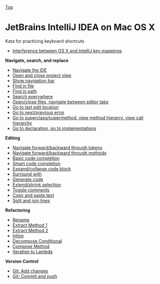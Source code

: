 [Top](README.md)

# JetBrains IntelliJ IDEA on Mac OS X

Kata for practicing keyboard shortcuts

- [Interference between OS X and IntelliJ key mappings](osx-intellij-interference.md)


**Navigate, search, and replace**

- [Navigate the IDE](ij-osx-navigate-ide.md)
- [Open and close project view](ij-osx-project-view.md)
- [Show navigation bar](ij-osx-show-navigation-bar.md)
- [Find in file](ij-osx-find-in-file.md)
- [Find in path](ij-osx-find-in-path.md)
- [Search everywhere](ij-osx-search-everywhere.md)
- [Open/close files, navigate between editor tabs](ij-osx-editor-tabs.md)
- [Go to last edit location](ij-osx-go-to-last-edit-location.md)
- [Go to next/previous error](ij-osx-go-to-next-error.md)
- [Go to superclass/supermethod, view method hierarcy, view call hierarchy](ij-osx-go-to-superclass.md)
- [Go to declaration, go to implementations](ij-osx-go-to-declaration.md)

**Editing**

- [Navigate forward/backward through tokens](ij-osx-navigate-through-tokens.md)
- [Navigate forward/backward through methods](ij-osx-navigate-through-methods.md)
- [Basic code completion](ij-osx-basic-code-completion.md)
- [Smart code completion](ij-osx-smart-code-completion.md)
- [Expand/collapse code block](ij-osx-expand-collapse.md)
- [Surround with](ij-osx-surround-with.md)
- [Generate code](ij-osx-generate-code.md)
- [Extend/shrink selection](ij-osx-extend-shrink.md)
- [Toggle comments](ij-osx-toggle-comments.md)
- [Copy and paste text](ij-osx-copy-paste-text.md)
- [Split and join lines](ij-osx-split-join.md)

**Refactoring**

- [Rename](ij-osx-rename.md)
- [Extract Method 1](ij-osx-extract-method.md)
- [Extract Method 2](ij-osx-extract-method-2.md)
- [Inline]()
- [Decompose Conditional]()
- [Compose Method]()
- [Iteration to Lambda]()

**Version Control**

- [Git: Add changes]()
- [Git: Commit and push]()
